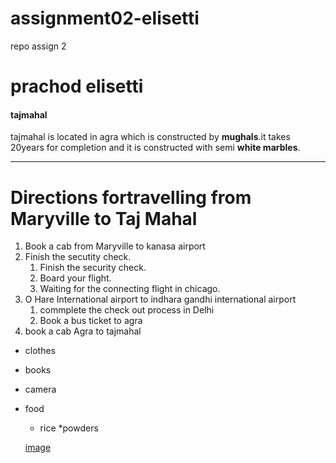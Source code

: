 # assignment02-elisetti
repo assign 2

# prachod elisetti

#### tajmahal

tajmahal is located in agra which is constructed by **mughals**.it takes 20years for completion and it is constructed with semi **white marbles**.

---

# Directions fortravelling from Maryville to Taj Mahal
1. Book a cab from Maryville to kanasa airport
2. Finish the secutity check.
   1. Finish the security check.
   2. Board your flight.
   3. Waiting for the connecting flight in chicago.
3. O Hare International airport to indhara gandhi international airport
   1. commplete the check out process in Delhi
   2. Book a bus ticket to agra 
4. book a cab Agra  to tajmahal

* clothes
* books
* camera
* food
  * rice
  *powders

  [image](https://github.com/Prachodd/assignment02-elisetti/blob/main/Aboutme.md)